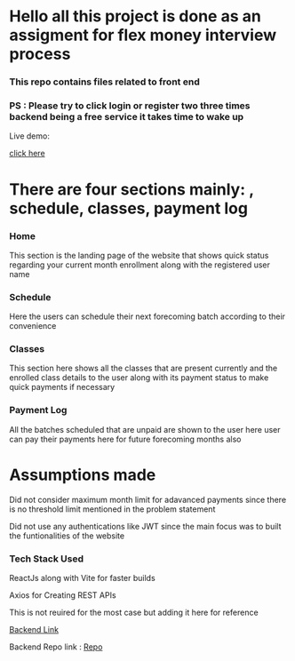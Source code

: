 <h1> Hello all this project is done as an assigment for flex money interview process </h1>

<h3>This repo contains files related to front end </h3>

<h3>PS : Please try to click login or register two three times backend being a free service it takes time to wake up </h3>

<p>Live demo:</p><a href="https://iridescent-kringle-652db9.netlify.app/">click here</a>

<h1> There are four sections mainly: , schedule, classes, payment log </h1>

<h3>Home</h3>

<p> This section is the landing page of the website that shows quick status regarding your current month enrollment along with the registered user name </p>

<h3>Schedule</h3>

<p> Here the users can schedule their next forecoming batch according to their convenience </p>

<h3>Classes</h3>

<p> This section here shows all the classes that are present currently and the enrolled class details to the user along with its payment status to make quick payments if necessary </p>

<h3>Payment Log </h3>

<p> All the batches scheduled that are unpaid are shown to the user here user can pay their payments here for future forecoming months also </p>

<h1>Assumptions made</h1>

<p>Did not consider maximum month limit for adavanced payments since there is no threshold limit mentioned in the problem statement </p>
<p>Did not use any authentications like JWT since the main focus was to built the funtionalities of the website </p>


<h3> Tech Stack Used </h3>
<p> ReactJs along with Vite for faster builds </p>
<p> Axios for Creating REST APIs </p>


<p> This is not reuired for the most case but adding it here for reference </p>
<a href="https://yogi-yoga.onrender.com">Backend Link </a>

<p> Backend Repo link : <a href="https://github.com/deekshith03/YOGA_BACK">Repo</a></p>

